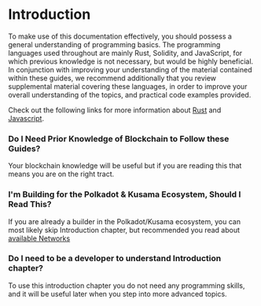 # Introduction

To make use of this documentation effectively, you should possess a general understanding of programming basics. The programming languages used throughout are mainly Rust, Solidity, and JavaScript, for which previous knowledge is not necessary, but would be highly beneficial. In conjunction with improving your understanding of the material contained within these guides, we recommend additionally that you review supplemental material covering these languages, in order to improve your overall understanding of the topics, and practical code examples provided. 

Check out the following links for more information about [Rust](https://www.rust-lang.org/learn) and [Javascript](https://www.freecodecamp.org/).

### Do I Need Prior Knowledge of Blockchain to Follow these Guides?
Your blockchain knowledge will be useful but if you are reading this that means you are on the right tract.

### I'm Building for the Polkadot & Kusama Ecosystem, Should I Read This?
If you are already a builder in the Polkadot/Kusama ecosystem, you can most likely skip Introduction chapter, but recommended you read about [available Networks](./astar_family.md)

### Do I need to be a developer to understand Introduction chapter?
To use this introduction chapter you do not need any programming skills, and it will be useful later when you step into more advanced topics. 